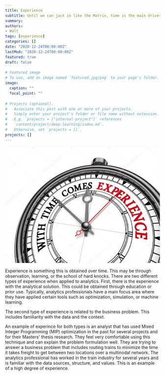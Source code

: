 ```yaml
---
title: Experience
subtitle: Until we can jack in like the Matrix, time is the main driver of experience.
summary: 
authors:
- Walt
tags: [experience]
categories: []
date: "2020-12-24T00:00:00Z"
lastMod: "2020-12-24T00:00:00Z"
featured: true
draft: false

# Featured image
# To use, add an image named `featured.jpg/png` to your page's folder. 
image:
  caption: ""
  focal_point: ""

# Projects (optional).
#   Associate this post with one or more of your projects.
#   Simply enter your project's folder or file name without extension.
#   E.g. `projects = ["internal-project"]` references 
#   `content/project/deep-learning/index.md`.
#   Otherwise, set `projects = []`.
projects: []
---
```


![](./depositphotos_95532628-stock-photo-with-time-comes-experience-quote.jpg)

Experience is something this is obtained over time. This may be through observation, learning, or the school of hard knocks. There are two different types of experience when applied to analytics. First, there is the experience with the analytical solution. This could be obtained through education or prior use. Typically, analytics professionals have a main focus area where they have applied certain tools such as optimization, simulation, or machine learning. 

The second type of experience is related to the business problem. This includes familiarity with the data and the context. 

An example of experince for both types is an analyst that has used Mixed Integer Programming (MIP) optimization in the past for several projects and for their Masters' thesis research. They feel very comfortable using this technique and can explain the problem formulation well. They are trying to answer a business problem that includes routing trains to minimize the time it takes freight to get between two locations over a multinodal network. The analytics professional has worked in the train industry for several years and is familiar with the data sources, structure, and values. This is an example of a high degree of experience. 